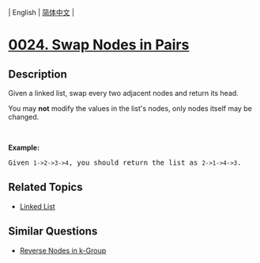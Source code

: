
| English | [简体中文](README.md) |

# [0024. Swap Nodes in Pairs](https://leetcode-cn.com/problems/swap-nodes-in-pairs/)

## Description

<p>Given a&nbsp;linked list, swap every two adjacent nodes and return its head.</p>

<p>You may <strong>not</strong> modify the values in the list&#39;s nodes, only nodes itself may be changed.</p>

<p>&nbsp;</p>

<p><strong>Example:</strong></p>

<pre>
Given <code>1-&gt;2-&gt;3-&gt;4</code>, you should return the list as <code>2-&gt;1-&gt;4-&gt;3</code>.
</pre>


## Related Topics

- [Linked List](https://leetcode-cn.com/tag/linked-list)

## Similar Questions

- [Reverse Nodes in k-Group](../reverse-nodes-in-k-group/README_EN.md)
